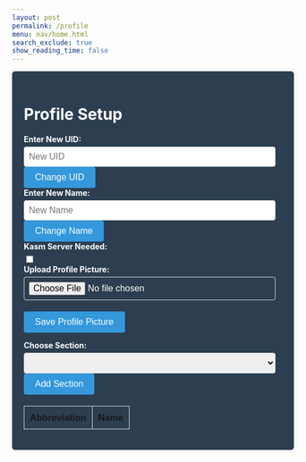 ```yaml
---
layout: post
permalink: /profile
menu: nav/home.html
search_exclude: true
show_reading_time: false
---
```



<style>


  .profile-container {
      display: flex;
      justify-content: center;
      align-items: center;
  }


.profile-card {
      width: 100%;
      max-width: 600px;
      background-color: #2c3e50; /* Dark blue background */
      border: 1px solid #34495e; /* Darker border */
      border-radius: 5px;
      box-shadow: 0 0 10px rgba(0, 0, 0, 0.1);
      padding: 20px;
      color: #ffffff; /* White text */
  }




  .profile-card label {
      display: block;
      font-weight: bold;
      margin-bottom: 5px;
  }




  .profile-card input[type="text"],
  .profile-card input[type="file"],
  .profile-card select {
      width: calc(100% - 12px);
      padding: 8px;
      border: 1px solid #ddd;
      border-radius: 4px;
      font-size: 16px;
  }




  .profile-card button {
      background-color: #3498db; /* Blue button */
      color: #ffffff;
      border: none;
      border-radius: 4px;
      padding: 10px 20px;
      cursor: pointer;
      font-size: 16px;
  }




  .profile-card button:hover {
      background-color: #2980b9; /* Darker blue on hover */
  }




  .profile-table {
      width: 100%;
      margin-top: 20px;
      border-collapse: collapse;
  }




  .profile-table th,
  .profile-table td {
      border: 1px solid #ddd;
      padding: 10px;
      text-align: left;
  }




  .details-button {
      display: block;
      width: 100%;
      padding: 10px;
      margin-top: 20px;
      background-color: #3498db; /* Blue button */
      color: white;
      border: none;
      border-radius: 5px;
      cursor: pointer;
      text-align: center;
      text-decoration: none;
  }




  .details-button:hover {
      background-color: #2980b9; /* Darker blue on hover */
  }




  .profile-image-box {
      text-align: center;
      margin-top: 20px;
  }




  .profile-image-box img {
      max-width: 100%;
      height: auto;
      border-radius: 50%;
      border: 2px solid #34495e;
  }
  /* CSS styles remain unchanged */
</style>


<div class="profile-container">
  <!-- Profile Setup -->
  <div class="profile-card">
      <h1>Profile Setup</h1>
      <form>
          <div>
              <label for="newUid">Enter New UID:</label>
              <input type="text" id="newUid" placeholder="New UID">
              <button type="button" onclick="changeUid()">Change UID</button>
          </div>
           <div>
              <label for="newUid">Enter New Name:</label>
              <input type="text" id="newName" placeholder="New Name">
              <button type="button" onclick="changeName()">Change Name</button>
          </div>
          <div>
            <label for="kasmServerNeeded">Kasm Server Needed:</label>
            <input type="checkbox" id="kasmServerNeeded" onclick="toggleKasmServerNeeded()">
     </div> 
          <label for="profilePicture">Upload Profile Picture:</label>
          <input type="file" id="profilePicture" accept="image/*" onchange="previewProfilePicture(this)">
          <div class="profile-image-box" id="profileImageBox">
              <!-- Profile picture will be displayed here -->
          </div>
          <button type="button" onclick="saveProfilePicture()">Save Profile Picture</button>
          <p id="profile-message" style="color: red;"></p>
          <div>
              <label for="sectionDropdown">Choose Section:</label>
              <select id="sectionDropdown">
                  <!-- Options will be dynamically populated -->
              </select>
          </div>
          <div>
              <button type="button" onclick="addSection()">Add Section</button>
          </div>
          <table class="profile-table" id="profileTable">
              <thead>
                  <tr>
                      <th>Abbreviation</th>
                      <th>Name</th>
                  </tr>
              </thead>
              <tbody id="profileResult">
                  <!-- Table rows will be dynamically populated -->
              </tbody>
          </table>
      </form>
  </div>
</div>





<script type="module">
   // Import fetchOptions from config.js
   import { pythonURI, fetchOptions } from '{{site.baseurl}}/assets/js/api/config.js';


   // Global variable to hold predefined sections
   let predefinedSections = [];


   // Function to fetch  sections from kasm2_backend
   async function fetchPredefinedSections() {
       const URL = `${pythonURI}/api/section`;


       try {
           const response = await fetch(URL, fetchOptions);
           if (!response.ok) {
               throw new Error(`Failed to fetch predefined sections: ${response.status}`);
           }


           return await response.json();
       } catch (error) {
           console.error('Error fetching predefined sections:', error.message);
           return []; // Return empty array on error
       }
   }


   // Function to populate section dropdown menu
   function populateSectionDropdown(predefinedSections) {
       const sectionDropdown = document.getElementById('sectionDropdown');
       sectionDropdown.innerHTML = ''; // Clear existing options


       predefinedSections.forEach(section => {
           const option = document.createElement('option');
           option.value = section.abbreviation;
           option.textContent = `${section.abbreviation} - ${section.name}`;
           sectionDropdown.appendChild(option);
       });


       // Display sections in the table
       displayProfileSections();
   }


   // Global variable to hold user sections
   let userSections = [];


   // Function to add a section
   window.addSection = async function () {
       const dropdown = document.getElementById('sectionDropdown');
       const selectedOption = dropdown.options[dropdown.selectedIndex];
       const abbreviation = selectedOption.value;
       const name = selectedOption.textContent.split(' ').slice(1).join(' ');


       if (!abbreviation || !name) {
           document.getElementById('profile-message').textContent = 'Please select a section from the dropdown.';
           return;
       }


       // Clear error message
       document.getElementById('profile-message').textContent = '';


       // Add section to userSections array if not already added
       const sectionExists = userSections.some(section => section.abbreviation === abbreviation && section.name === name);
       if (!sectionExists) {
           userSections.push({ abbreviation, name });


           // Display added section in the table
           displayProfileSections();


           // Save sections immediately
           await saveSections();
       }
   }


   // Function to display added sections in the table
   function displayProfileSections() {
       const tableBody = document.getElementById('profileResult');
       tableBody.innerHTML = ''; // Clear existing rows


       userSections.forEach(section => {
           const tr = document.createElement('tr');
           const abbreviationCell = document.createElement('td');
           const nameCell = document.createElement('td');


           abbreviationCell.textContent = section.abbreviation;
           nameCell.textContent = section.name;


           tr.appendChild(abbreviationCell);
           tr.appendChild(nameCell);


           tableBody.appendChild(tr);
       });
   }


   // Function to save sections in the specified format
   async function saveSections() {
       const sectionAbbreviations = userSections.map(section => section.abbreviation);


       const sectionsData = {
           sections: sectionAbbreviations
       };


       const URL = `${pythonURI}/api/user/section`; // Adjusted endpoint


       const options = {
           ...fetchOptions,
           method: 'POST',
           headers: {
               ...fetchOptions.headers,
               'Content-Type': 'application/json',
           },
           body: JSON.stringify(sectionsData)
       };


       try {
           const response = await fetch(URL, options);
           if (!response.ok) {
               throw new Error(`Failed to save sections: ${response.status}`);
           }
           console.log('Sections saved successfully!');


           // Fetch updated data and update table immediately after saving
           await fetchDataAndPopulateTable();
       } catch (error) {
           console.error('Error saving sections:', error.message);
           // Handle error display or fallback mechanism
       }
   }


   // Function to fetch data from backend and populate table
   async function fetchDataAndPopulateTable() {
       const URL = `${pythonURI}/api/user/section`; // Endpoint to fetch sections data


       try {
           const response = await fetch(URL, fetchOptions);
           if (!response.ok) {
               throw new Error(`Failed to fetch sections: ${response.status}`);
           }


           const sectionsData = await response.json();
           updateTableWithData(sectionsData); // Call function to update table with fetched data
       } catch (error) {
           console.error('Error fetching sections:', error.message);
           // Handle error display or fallback mechanism
       }
   }


   // Function to update table with fetched data
   function updateTableWithData(data) {
       const tableBody = document.getElementById('profileResult');
       tableBody.innerHTML = ''; // Clear existing rows


       data.sections.forEach(section => {
           const tr = document.createElement('tr');
           const abbreviationCell = document.createElement('td');
           const nameCell = document.createElement('td');


           abbreviationCell.textContent = section.abbreviation;
           nameCell.textContent = section.name;


           tr.appendChild(abbreviationCell);
           tr.appendChild(nameCell);


           tableBody.appendChild(tr);
       });
   }


   // Function to fetch user profile data
   async function fetchUserProfile() {
       const URL = `${pythonURI}/api/id/pfp`; // Endpoint to fetch user profile data


       try {
           const response = await fetch(URL, fetchOptions);
           if (!response.ok) {
               throw new Error(`Failed to fetch user profile: ${response.status}`);
           }


           const profileData = await response.json();
           displayUserProfile(profileData);
       } catch (error) {
           console.error('Error fetching user profile:', error.message);
           // Handle error display or fallback mechanism
       }
   }


   // Function to display user profile data
   function displayUserProfile(profileData) {
       const profileImageBox = document.getElementById('profileImageBox');
       if (profileData.pfp) {
           const img = document.createElement('img');
           img.src = `data:image/jpeg;base64,${profileData.pfp}`;
           img.alt = 'Profile Picture';
           profileImageBox.innerHTML = ''; // Clear existing content
           profileImageBox.appendChild(img); // Append new image element
       } else {
           profileImageBox.innerHTML = '<p>No profile picture available.</p>';
       }


       // Display other profile information as needed
       // Example: Update HTML elements with profileData.username, profileData.email
   }


   // Function to save profile picture
   window.saveProfilePicture = async function () {
       const fileInput = document.getElementById('profilePicture');
       const file = fileInput.files[0];
       if (!file) return;


       try {
           const base64String = await convertToBase64(file);
           await sendProfilePicture(base64String);
           console.log('Profile picture uploaded successfully!');
           // Update UI immediately after successful upload
           const profileImage = document.getElementById('profileImage');
           profileImage.src = base64String; // Set the src attribute directly


           // Fetch image data from backend
           const imageData = await fetchProfilePictureData(); // Implement this function


           // Process imageData as needed
           console.log('Image data from backend:', imageData);
       } catch (error) {
           console.error('Error uploading profile picture:', error.message);
           // Handle error display or fallback mechanism
       }
   }


   // Function to fetch profile picture data
   async function fetchProfilePictureData() {
       try {
           const response = await fetch('/api/id/pfp', {
               method: 'GET',
               headers: {
                   'Content-Type': 'application/json',
                   // Include any necessary authorization headers if required
               },
           });
           if (!response.ok) {
               throw new Error('Failed to fetch profile picture data');
           }
           const imageData = await response.json();
           return imageData; // Assuming the backend returns JSON data
       } catch (error) {
           console.error('Error fetching profile picture data:', error.message);
           throw error;
       }
   }


   // Function to convert file to base64
   async function convertToBase64(file) {
       return new Promise((resolve, reject) => {
           const reader = new FileReader();
           reader.onload = () => resolve(reader.result.split(',')[1]); // Remove the prefix part of the result
           reader.onerror = error => reject(error);
           reader.readAsDataURL(file);
       });
   }


   // Function to send profile picture to server
   async function sendProfilePicture(base64String) {
       const URL = `${pythonURI}/api/id/pfp`; // Adjust endpoint as needed
       const options = {
           ...fetchOptions,
           method: 'PUT',
           headers: {
               'Content-Type': 'application/json',
               // Add any other headers if necessary
           },
           body: JSON.stringify({ pfp: base64String })
       };


       try {
           const response = await fetch(URL, options);
           if (!response.ok) {
               throw new Error(`Failed to upload profile picture: ${response.status}`);
           }
           console.log('Profile picture uploaded successfully!');
           // Handle success response as needed
       } catch (error) {
           console.error('Error uploading profile picture:', error.message);
           // Handle error display or fallback mechanism
       }
   }


   // Function to preview profile picture
   window.previewProfilePicture = function(input) {
       const file = input.files[0];
       if (file) {
           const reader = new FileReader();
           reader.onload = function() {
               const profileImageBox = document.getElementById('profileImageBox');
               profileImageBox.innerHTML = `<img src="${reader.result}" alt="Profile Picture">`;
           };
           reader.readAsDataURL(file);
       }
   }

     window.changeName = async function() {
     const newName = document.getElementById('newName').value.trim();
     const URL = `${pythonURI}/api/user`; // Adjusted endpoint


     if (!newName) {
         alert('Please enter a new name.');
         return;
     }


     const data = { name : newName };


     const options = {
         ...fetchOptions,
         method: 'PUT',
         headers: {
             ...fetchOptions.headers,
             'Content-Type': 'application/json',
         },
         body: JSON.stringify(data)
     };


     try {
         const response = await fetch(URL, options);
         if (!response.ok) {
             throw new Error(`Failed to change UID: ${response.status}`);
         }
         console.log('Name changed successfully!');


         // Optionally, refresh data or UI after UID change
     } catch (error) {
         console.error('Error changing UID:', error.message);
         // Handle error display or fallback mechanism
     }
 };

   window.changeUid = async function() {
     const newUid = document.getElementById('newUid').value.trim();
     const URL = `${pythonURI}/api/user`; // Adjusted endpoint


     if (!newUid) {
         alert('Please enter a new UID.');
         return;
     }


     const data = { uid: newUid };


     const options = {
         ...fetchOptions,
         method: 'PUT',
         headers: {
             ...fetchOptions.headers,
             'Content-Type': 'application/json',
         },
         body: JSON.stringify(data)
     };


     try {
         const response = await fetch(URL, options);
         if (!response.ok) {
             throw new Error(`Failed to change UID: ${response.status}`);
         }
         console.log('UID changed successfully!');


         // Optionally, refresh data or UI after UID change
     } catch (error) {
         console.error('Error changing UID:', error.message);
         // Handle error display or fallback mechanism
     }
 };

 window.fetchKasmServerNeeded = async function() {
    const URL = `${pythonURI}/api/id`; // Adjusted endpoint

    try {
        const response = await fetch(URL, fetchOptions);
        if (!response.ok) {
            throw new Error(`Failed to fetch kasm_server_needed: ${response.status}`);
        }

        const userData = await response.json();
        const kasmServerNeeded = userData.kasm_server_needed || false; // Default to false if attribute doesn't exist

        // Update checkbox state based on fetched value
        const checkbox = document.getElementById('kasmServerNeeded');
        checkbox.checked = kasmServerNeeded;
    } catch (error) {
        console.error('Error fetching kasm_server_needed:', error.message);
        // Handle error display or fallback mechanism
    }
};

// Function to toggle kasm_server_needed attribute on checkbox change
window.toggleKasmServerNeeded = async function() {
    const checkbox = document.getElementById('kasmServerNeeded');
    const newKasmServerNeeded = checkbox.checked;

    const URL = `${pythonURI}/api/user`; // Adjusted endpoint

    const data = {
        kasm_server_needed: newKasmServerNeeded
    };

    const options = {
        ...fetchOptions,
        method: 'PUT',
        headers: {
            ...fetchOptions.headers,
            'Content-Type': 'application/json',
        },
        body: JSON.stringify(data)
    };

    try {
        const response = await fetch(URL, options);
        if (!response.ok) {
            throw new Error(`Failed to update kasm_server_needed: ${response.status}`);
        }
        console.log('Kasm Server Needed updated successfully!');
    } catch (error) {
        console.error('Error updating kasm_server_needed:', error.message);
        // Handle error display or fallback mechanism
    }
};



   // Call fetchPredefinedSections and initializeProfileSetup when DOM content is loaded
   document.addEventListener('DOMContentLoaded', async function () {
       try {
           predefinedSections = await fetchPredefinedSections();
           console.log('Predefined Sections:', predefinedSections);
           populateSectionDropdown(predefinedSections); // Populate dropdown with fetched sections
           await fetchUserProfile(); // Fetch user profile data
           await fetchDataAndPopulateTable(); // Fetch and populate table with user sections
           await fetchKasmServerNeeded();
       } catch (error) {
           console.error('Initialization error:', error.message);
           // Handle initialization error gracefully
       }
   });


</script>
